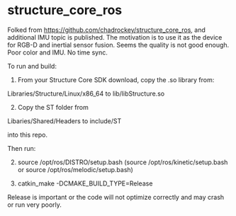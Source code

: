 
# structure_core_ros

Folked from https://github.com/chadrockey/structure_core_ros, and additional IMU topic is published.
The motivation is to use it as the device for RGB-D and inertial sensor fusion. Seems the quality is not good enough. 
Poor color and IMU. No time sync. 


To run and build:

1) From your Structure Core SDK download, copy the .so library from:

Libraries/Structure/Linux/x86_64 to lib/libStructure.so

2) Copy the ST folder from

Libaries/Shared/Headers to include/ST

into this repo.

Then run:

2) source /opt/ros/DISTRO/setup.bash
(source /opt/ros/kinetic/setup.bash or source /opt/ros/melodic/setup.bash)

3) catkin_make -DCMAKE_BUILD_TYPE=Release

Release is important or the code will not optimize correctly and may crash or run very poorly.
